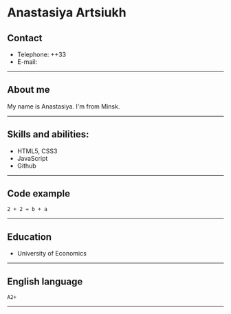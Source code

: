 # **Anastasiya Artsiukh**

## **Contact**
  * Telephone: ++33 
  * E-mail: 

***

## **About me**

My name is Anastasiya.
I'm from Minsk.

***

## **Skills and abilities:**
  * HTML5, CSS3
  * JavaScript
  * Github

***

## **Сode example**

`2 + 2 = b + a`

***

## **Education**

  * University of Economics
***

## **English language**

    A2+

***
